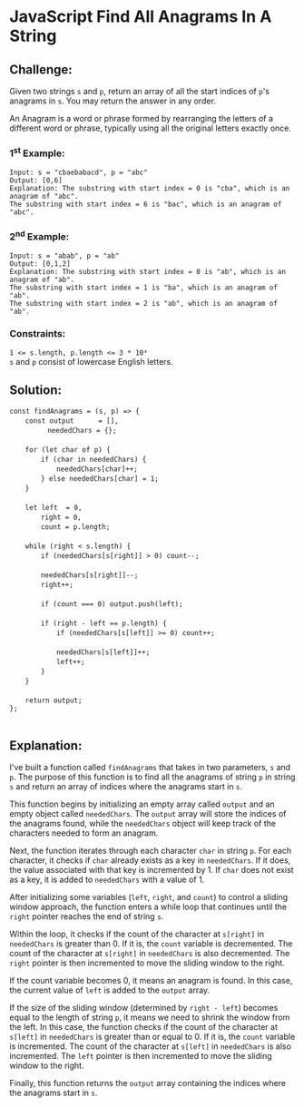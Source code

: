 # JavaScript Find All Anagrams In A String

## Challenge:

Given two strings `s` and `p`, return an array of all the start indices of `p`'s anagrams in `s`. You may return the answer in any order.

An Anagram is a word or phrase formed by rearranging the letters of a different word or phrase, typically using all the original letters exactly once.

### 1<sup>st</sup> Example:

`Input: s = "cbaebabacd", p = "abc"`
<br/>
`Output: [0,6]`
<br/>
`Explanation: The substring with start index = 0 is "cba", which is an anagram of "abc".`
<br/>
`The substring with start index = 6 is "bac", which is an anagram of "abc".`

### 2<sup>nd</sup> Example:

`Input: s = "abab", p = "ab"`
<br/>
`Output: [0,1,2]`
<br/>
`Explanation: The substring with start index = 0 is "ab", which is an anagram of "ab".`
<br/>
`The substring with start index = 1 is "ba", which is an anagram of "ab".`
<br/>
`The substring with start index = 2 is "ab", which is an anagram of "ab".`

### Constraints:

`1 <= s.length, p.length <= 3 * 10⁴`
<br/>
`s` and `p` consist of lowercase English letters.

## Solution:

`const findAnagrams = (s, p) => {`
<br/>
&nbsp;&nbsp;&nbsp;&nbsp;&nbsp;&nbsp;&nbsp;`const output      = [],`
<br/>
&nbsp;&nbsp;&nbsp;&nbsp;&nbsp;&nbsp;&nbsp;&nbsp;&nbsp;&nbsp;&nbsp;&nbsp;&nbsp;&nbsp;&nbsp;&nbsp;&nbsp;`neededChars = {};`
<br/>
<br/>
&nbsp;&nbsp;&nbsp;&nbsp;&nbsp;&nbsp;&nbsp;`for (let char of p) {`
<br/>
&nbsp;&nbsp;&nbsp;&nbsp;&nbsp;&nbsp;&nbsp;&nbsp;&nbsp;&nbsp;&nbsp;&nbsp;&nbsp;&nbsp;`if (char in neededChars) {`
<br/>
&nbsp;&nbsp;&nbsp;&nbsp;&nbsp;&nbsp;&nbsp;&nbsp;&nbsp;&nbsp;&nbsp;&nbsp;&nbsp;&nbsp;&nbsp;&nbsp;&nbsp;&nbsp;&nbsp;&nbsp;&nbsp;`neededChars[char]++;`
<br/>
&nbsp;&nbsp;&nbsp;&nbsp;&nbsp;&nbsp;&nbsp;&nbsp;&nbsp;&nbsp;&nbsp;&nbsp;&nbsp;&nbsp;`} else neededChars[char] = 1;`
<br/>
&nbsp;&nbsp;&nbsp;&nbsp;&nbsp;&nbsp;&nbsp;`}`
<br/>
<br/>
&nbsp;&nbsp;&nbsp;&nbsp;&nbsp;&nbsp;&nbsp;`let left  = 0,`
<br/>
&nbsp;&nbsp;&nbsp;&nbsp;&nbsp;&nbsp;&nbsp;&nbsp;&nbsp;&nbsp;&nbsp;&nbsp;&nbsp;&nbsp;`right = 0,` 
<br/>
&nbsp;&nbsp;&nbsp;&nbsp;&nbsp;&nbsp;&nbsp;&nbsp;&nbsp;&nbsp;&nbsp;&nbsp;&nbsp;&nbsp;`count = p.length;` 
<br/>
<br/>
&nbsp;&nbsp;&nbsp;&nbsp;&nbsp;&nbsp;&nbsp;`while (right < s.length) {`
<br/>
&nbsp;&nbsp;&nbsp;&nbsp;&nbsp;&nbsp;&nbsp;&nbsp;&nbsp;&nbsp;&nbsp;&nbsp;&nbsp;&nbsp;`if (neededChars[s[right]] > 0) count--;`
<br/>
<br/>
&nbsp;&nbsp;&nbsp;&nbsp;&nbsp;&nbsp;&nbsp;&nbsp;&nbsp;&nbsp;&nbsp;&nbsp;&nbsp;&nbsp;`neededChars[s[right]]--;`
<br/>
&nbsp;&nbsp;&nbsp;&nbsp;&nbsp;&nbsp;&nbsp;&nbsp;&nbsp;&nbsp;&nbsp;&nbsp;&nbsp;&nbsp;`right++;`
<br/>
<br/>
&nbsp;&nbsp;&nbsp;&nbsp;&nbsp;&nbsp;&nbsp;&nbsp;&nbsp;&nbsp;&nbsp;&nbsp;&nbsp;&nbsp;`if (count === 0) output.push(left);`
<br/>
<br/>
&nbsp;&nbsp;&nbsp;&nbsp;&nbsp;&nbsp;&nbsp;&nbsp;&nbsp;&nbsp;&nbsp;&nbsp;&nbsp;&nbsp;`if (right - left == p.length) {`
<br/>
&nbsp;&nbsp;&nbsp;&nbsp;&nbsp;&nbsp;&nbsp;&nbsp;&nbsp;&nbsp;&nbsp;&nbsp;&nbsp;&nbsp;&nbsp;&nbsp;&nbsp;&nbsp;&nbsp;&nbsp;&nbsp;`if (neededChars[s[left]] >= 0) count++;`
<br/>
<br/>
&nbsp;&nbsp;&nbsp;&nbsp;&nbsp;&nbsp;&nbsp;&nbsp;&nbsp;&nbsp;&nbsp;&nbsp;&nbsp;&nbsp;&nbsp;&nbsp;&nbsp;&nbsp;&nbsp;&nbsp;&nbsp;`neededChars[s[left]]++;`
<br/>
&nbsp;&nbsp;&nbsp;&nbsp;&nbsp;&nbsp;&nbsp;&nbsp;&nbsp;&nbsp;&nbsp;&nbsp;&nbsp;&nbsp;&nbsp;&nbsp;&nbsp;&nbsp;&nbsp;&nbsp;&nbsp;`left++;`
<br/>
&nbsp;&nbsp;&nbsp;&nbsp;&nbsp;&nbsp;&nbsp;&nbsp;&nbsp;&nbsp;&nbsp;&nbsp;&nbsp;&nbsp;`}`
<br/>
&nbsp;&nbsp;&nbsp;&nbsp;&nbsp;&nbsp;&nbsp;`}`
<br/>
<br/>
&nbsp;&nbsp;&nbsp;&nbsp;&nbsp;&nbsp;&nbsp;`return output;`
<br/>
`};`
<br/>
<br/>

## Explanation:

I've built a function called `findAnagrams` that takes in two parameters, `s` and `p`. The purpose of this function is to find all the anagrams of string  `p`  in string  `s`  and return an array of indices where the anagrams start in `s`.
<br/>

This function begins by initializing an empty array called `output` and an empty object called `neededChars`. The `output` array will store the indices of the anagrams found, while the `neededChars` object will keep track of the characters needed to form an anagram.
<br/>

Next, the function iterates through each character `char` in string `p`. For each character, it checks if `char` already exists as a key in `neededChars`. If it does, the value associated with that key is incremented by 1. If `char` does not exist as a key, it is added to `neededChars` with a value of 1.
<br/>

After initializing some variables (`left`, `right`, and `count`) to control a sliding window approach, the function enters a while loop that continues until the `right` pointer reaches the end of string `s`.
<br/>

Within the loop, it checks if the count of the character at `s[right]` in `neededChars` is greater than 0. If it is, the `count` variable is decremented. The count of the character at `s[right]` in  `neededChars`  is also decremented. The  `right`  pointer is then incremented to move the sliding window to the right.
<br/>

If the count variable becomes 0, it means an anagram is found. In this case, the current value of `left` is added to the `output` array.
<br/>

If the size of the sliding window (determined by `right - left`) becomes equal to the length of string `p`, it means we need to shrink the window from the left. In this case, the function checks if the count of the character at `s[left]` in `neededChars` is greater than or equal to 0. If it is, the `count` variable is incremented. The count of the character at `s[left]` in `neededChars` is also incremented. The `left` pointer is then incremented to move the sliding window to the right.
<br/>

Finally, this function returns the `output` array containing the indices where the anagrams start in `s`.
<br/>
<br/>